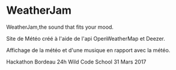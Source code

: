 # WeatherJam

WeatherJam,the sound that fits your mood. 

Site de Météo créé à l'aide de l'api OpenWeatherMap et Deezer.

Affichage de la météo et d'une musique en rapport avec la météo.

Hackathon Bordeau 24h
Wild Code School
31 Mars 2017
